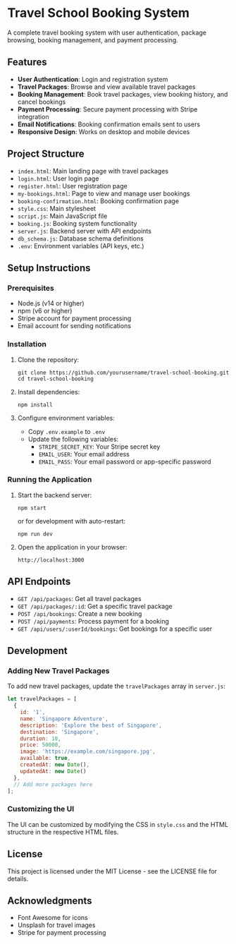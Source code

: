 # Travel School Booking System

A complete travel booking system with user authentication, package browsing, booking management, and payment processing.

## Features

- **User Authentication**: Login and registration system
- **Travel Packages**: Browse and view available travel packages
- **Booking Management**: Book travel packages, view booking history, and cancel bookings
- **Payment Processing**: Secure payment processing with Stripe integration
- **Email Notifications**: Booking confirmation emails sent to users
- **Responsive Design**: Works on desktop and mobile devices

## Project Structure

- `index.html`: Main landing page with travel packages
- `login.html`: User login page
- `register.html`: User registration page
- `my-bookings.html`: Page to view and manage user bookings
- `booking-confirmation.html`: Booking confirmation page
- `style.css`: Main stylesheet
- `script.js`: Main JavaScript file
- `booking.js`: Booking system functionality
- `server.js`: Backend server with API endpoints
- `db_schema.js`: Database schema definitions
- `.env`: Environment variables (API keys, etc.)

## Setup Instructions

### Prerequisites

- Node.js (v14 or higher)
- npm (v6 or higher)
- Stripe account for payment processing
- Email account for sending notifications

### Installation

1. Clone the repository:
   ```
   git clone https://github.com/yourusername/travel-school-booking.git
   cd travel-school-booking
   ```

2. Install dependencies:
   ```
   npm install
   ```

3. Configure environment variables:
   - Copy `.env.example` to `.env`
   - Update the following variables:
     - `STRIPE_SECRET_KEY`: Your Stripe secret key
     - `EMAIL_USER`: Your email address
     - `EMAIL_PASS`: Your email password or app-specific password

### Running the Application

1. Start the backend server:
   ```
   npm start
   ```
   or for development with auto-restart:
   ```
   npm run dev
   ```

2. Open the application in your browser:
   ```
   http://localhost:3000
   ```

## API Endpoints

- `GET /api/packages`: Get all travel packages
- `GET /api/packages/:id`: Get a specific travel package
- `POST /api/bookings`: Create a new booking
- `POST /api/payments`: Process payment for a booking
- `GET /api/users/:userId/bookings`: Get bookings for a specific user

## Development

### Adding New Travel Packages

To add new travel packages, update the `travelPackages` array in `server.js`:

```javascript
let travelPackages = [
  {
    id: '1',
    name: 'Singapore Adventure',
    description: 'Explore the best of Singapore',
    destination: 'Singapore',
    duration: 10,
    price: 50000,
    image: 'https://example.com/singapore.jpg',
    available: true,
    createdAt: new Date(),
    updatedAt: new Date()
  },
  // Add more packages here
];
```

### Customizing the UI

The UI can be customized by modifying the CSS in `style.css` and the HTML structure in the respective HTML files.

## License

This project is licensed under the MIT License - see the LICENSE file for details.

## Acknowledgments

- Font Awesome for icons
- Unsplash for travel images
- Stripe for payment processing